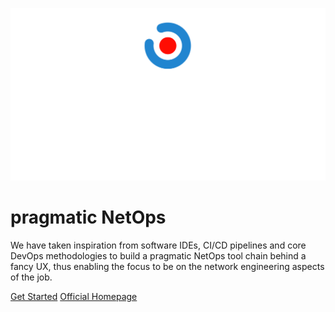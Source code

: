 ![logo](_media/logo.svg ':size=300')

# pragmatic NetOps

We have taken inspiration from software IDEs, CI/CD pipelines and core DevOps methodologies to build a pragmatic NetOps tool chain behind a fancy UX, thus enabling the focus to be on the network engineering aspects of the job.

[Get Started](installation.md#getting-started)
[Official Homepage](https://neops.io/)

